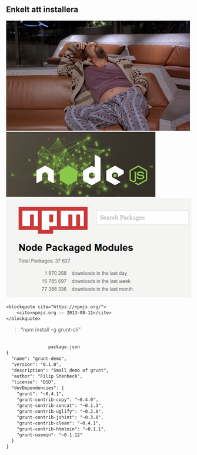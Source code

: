 <section>
<h2>Enkelt att installera</h2>
<img src="img/dude_1.gif">
</section>
<section>
<img src="img/nodejs.jpg">
</section>
<section>
	<img src="img/npm.png"/>

	<blockquote cite="https://npmjs.org/">
 		<cite>npmjs.org -- 2013-08-11</cite>
 	</blockquote>
</section>
<section>
<blockquote cite="http://gruntjs.com/getting-started">
	&ldquo;npm install -g grunt-cli&rdquo;
</blockquote>
</section>
<section>
	<pre>
			<code data-trim contenteditable="false">
				package.json
{
  "name": "grunt-demo",
  "version": "0.1.0",
  "description": "Small demo of grunt",
  "author": "Filip Stenbeck",
  "license": "BSD",
  "devDependencies": {
    "grunt": "~0.4.1",
    "grunt-contrib-copy": "~0.4.0",
    "grunt-contrib-concat": "~0.1.3",
    "grunt-contrib-uglify": "~0.2.0",
    "grunt-contrib-jshint": "~0.3.0",
    "grunt-contrib-clean": "~0.4.1",
    "grunt-contrib-htmlmin": "~0.1.1",
    "grunt-usemin": "~0.1.12"
  }
}
</code>
</pre>
</section>
